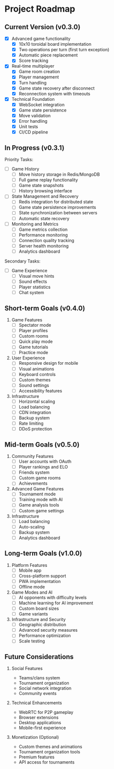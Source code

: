 # Project Roadmap

## Current Version (v0.3.0)
- [x] Advanced game functionality
  - [x] 10x10 toroidal board implementation
  - [x] Two operations per turn (first turn exception)
  - [x] Automatic piece replacement
  - [x] Score tracking
- [x] Real-time multiplayer
  - [x] Game room creation
  - [x] Player management
  - [x] Turn handling
  - [x] Game state recovery after disconnect
  - [x] Reconnection system with timeouts
- [x] Technical Foundation
  - [x] WebSocket integration
  - [x] Game state persistence
  - [x] Move validation
  - [x] Error handling
  - [x] Unit tests
  - [x] CI/CD pipeline

## In Progress (v0.3.1)
Priority Tasks:
- [ ] Game History
  - [ ] Move history storage in Redis/MongoDB
  - [ ] Full game replay functionality
  - [ ] Game state snapshots
  - [ ] History browsing interface

- [ ] State Management and Recovery
  - [ ] Redis integration for distributed state
  - [ ] Game state persistence improvements
  - [ ] State synchronization between servers
  - [ ] Automatic state recovery

- [ ] Monitoring and Metrics
  - [ ] Game metrics collection
  - [ ] Performance monitoring
  - [ ] Connection quality tracking
  - [ ] Server health monitoring
  - [ ] Analytics dashboard

Secondary Tasks:
- [ ] Game Experience
  - [ ] Visual move hints
  - [ ] Sound effects
  - [ ] Player statistics
  - [ ] Chat system

## Short-term Goals (v0.4.0)
1. Game Features
   - [ ] Spectator mode
   - [ ] Player profiles
   - [ ] Custom rooms
   - [ ] Quick play mode
   - [ ] Game tutorials
   - [ ] Practice mode

2. User Experience
   - [ ] Responsive design for mobile
   - [ ] Visual animations
   - [ ] Keyboard controls
   - [ ] Custom themes
   - [ ] Sound settings
   - [ ] Accessibility features

3. Infrastructure
   - [ ] Horizontal scaling
   - [ ] Load balancing
   - [ ] CDN integration
   - [ ] Backup system
   - [ ] Rate limiting
   - [ ] DDoS protection

## Mid-term Goals (v0.5.0)
1. Community Features
   - [ ] User accounts with OAuth
   - [ ] Player rankings and ELO
   - [ ] Friends system
   - [ ] Custom game rooms
   - [ ] Achievements

2. Advanced Game Features
   - [ ] Tournament mode
   - [ ] Training mode with AI
   - [ ] Game analysis tools
   - [ ] Custom game settings

3. Infrastructure
   - [ ] Load balancing
   - [ ] Auto-scaling
   - [ ] Backup system
   - [ ] Analytics dashboard

## Long-term Goals (v1.0.0)
1. Platform Features
   - [ ] Mobile app
   - [ ] Cross-platform support
   - [ ] PWA implementation
   - [ ] Offline mode

2. Game Modes and AI
   - [ ] AI opponents with difficulty levels
   - [ ] Machine learning for AI improvement
   - [ ] Custom board sizes
   - [ ] Game variants

3. Infrastructure and Security
   - [ ] Geographic distribution
   - [ ] Advanced security measures
   - [ ] Performance optimization
   - [ ] Scale testing

## Future Considerations
1. Social Features
   - Teams/clans system
   - Tournament organization
   - Social network integration
   - Community events

2. Technical Enhancements
   - WebRTC for P2P gameplay
   - Browser extensions
   - Desktop applications
   - Mobile-first experience

3. Monetization (Optional)
   - Custom themes and animations
   - Tournament organization tools
   - Premium features
   - API access for tournaments